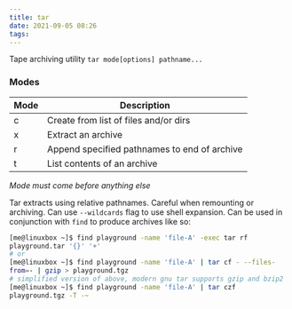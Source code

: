 ```yaml
---
title: tar
date: 2021-09-05 08:26
tags:
---
```


Tape archiving utility `tar mode[options] pathname...`

### Modes

| **Mode** | **Description**                              |
| -------- | -------------------------------------------- |
| c        | Create from list of files and/or dirs        |
| x        | Extract an archive                           |
| r        | Append specified pathnames to end of archive |
| t        | List contents of an archive                  |

*Mode must come before anything else*

Tar extracts using relative pathnames. Careful when remounting or
archiving. Can use `--wildcards` flag to use shell expansion. Can be
used in conjunction with `find` to produce archives like so:

``` bash
[me@linuxbox ~]$ find playground -name 'file-A' -exec tar rf
playground.tar '{}' '+'
# or
[me@linuxbox ~]$ find playground -name 'file-A' | tar cf - --files-
from=- | gzip > playground.tgz
# simplified version of above, modern gnu tar supports gzip and bzip2
[me@linuxbox ~]$ find playground -name 'file-A' | tar czf
playground.tgz -T -~
```


